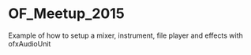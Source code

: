 # OF_Meetup_2015
Example of how to setup a mixer, instrument, file player and effects with ofxAudioUnit

